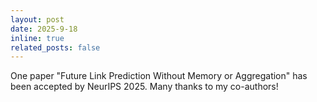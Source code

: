 ```yaml
---
layout: post
date: 2025-9-18
inline: true
related_posts: false
---
```


One paper "Future Link Prediction Without Memory or Aggregation" has been accepted by NeurIPS 2025. Many thanks to my co-authors!
